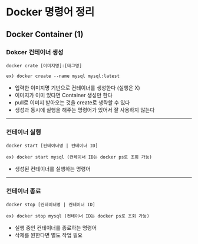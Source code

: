 # Docker 명령어 정리

## Docker Container (1)

### Dokcer 컨테이너 생성
  ``` plain-text
  docker crate [이미지명]:[태그명]

  ex) docker create --name mysql mysql:latest
  ```
  - 입력한 이미지명 기반으로 컨테이너를 생성한다 (실행은 X)
  - 이미지가 이미 있다면 Container 생성만 한다
  - pull로 이미지 받아오는 것을 create로 생략할 수 있다
  - 생성과 동시에 실행을 해주는 명령어가 있어서 잘 사용하지 않는다
---
### 컨테이너 실행
  ``` plain-text
  docker start [컨테이너명 | 컨테이너 ID]

  ex) docker start mysql (컨테이너 ID는 docker ps로 조회 가능)
  ```
  - 생성된 컨테이너를 실행하는 명령어
---
### 컨테이너 종료
  ``` plain-text
  docker stop [컨테이너명 | 컨테이너 ID]

  ex) docker stop mysql (컨테이너 ID는 docker ps로 조회 가능)
  ```
  - 실행 중인 컨테이너를 종료하는 명령어
  - 삭제를 원한다면 별도 작업 필요
